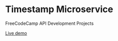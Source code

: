 # Timestamp Microservice

FreeCodeCamp API Development Projects

[Live demo](https://zesty-sink.glitch.me/)